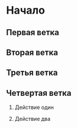 # Начало

## Первая ветка

## Вторая ветка

## Третья ветка

## Четвертая ветка

1. Действие один

2. Действие два